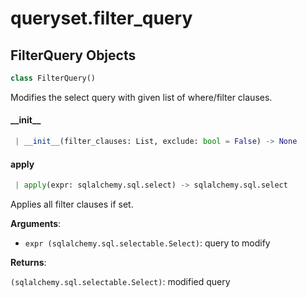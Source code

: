 <a name="queryset.filter_query"></a>
# queryset.filter\_query

<a name="queryset.filter_query.FilterQuery"></a>
## FilterQuery Objects

```python
class FilterQuery()
```

Modifies the select query with given list of where/filter clauses.

<a name="queryset.filter_query.FilterQuery.__init__"></a>
#### \_\_init\_\_

```python
 | __init__(filter_clauses: List, exclude: bool = False) -> None
```

<a name="queryset.filter_query.FilterQuery.apply"></a>
#### apply

```python
 | apply(expr: sqlalchemy.sql.select) -> sqlalchemy.sql.select
```

Applies all filter clauses if set.

**Arguments**:

- `expr (sqlalchemy.sql.selectable.Select)`: query to modify

**Returns**:

`(sqlalchemy.sql.selectable.Select)`: modified query

